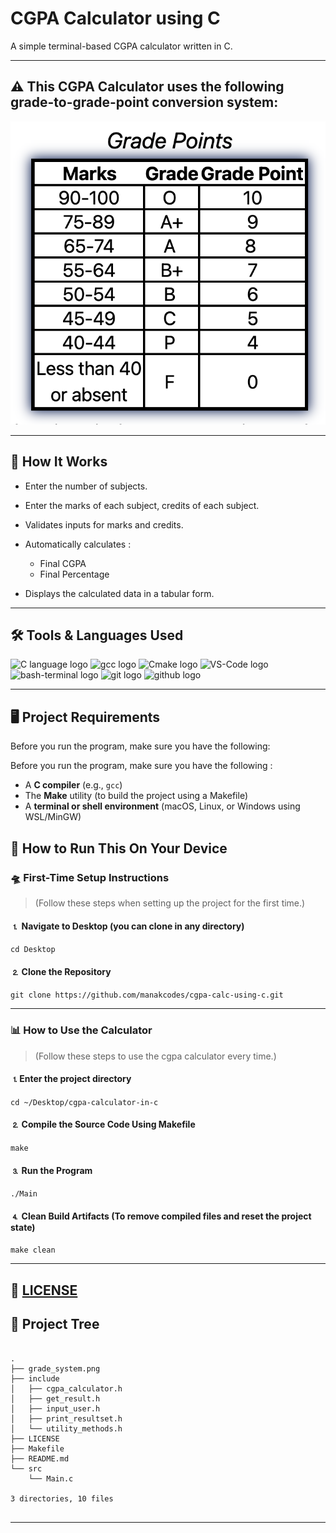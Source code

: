 # CGPA Calculator using C

A simple terminal-based CGPA calculator written in C.

---

## ⚠️ This CGPA Calculator uses the following grade-to-grade-point conversion system:

![CGPA Calculator Demo](grade_system.png)

---

## 🧠 How It Works

- Enter the number of subjects.
- Enter the marks of each subject, credits of each subject.
- Validates inputs for marks and credits.
- Automatically calculates :

  - Final CGPA
  - Final Percentage

- Displays the calculated data in a tabular form.

---

## 🛠️ Tools & Languages Used

<p align="left">
  
  <img src="https://cdn.jsdelivr.net/gh/devicons/devicon@latest/icons/c/c-original.svg" alt="C language logo" width=60/>

  <img src="https://cdn.jsdelivr.net/gh/devicons/devicon@latest/icons/gcc/gcc-original.svg" alt="gcc logo" width=60/>

  <img src="https://cdn.jsdelivr.net/gh/devicons/devicon@latest/icons/cmake/cmake-original.svg" alt="Cmake logo" width=60/>

  <img src="https://cdn.jsdelivr.net/gh/devicons/devicon@latest/icons/vscode/vscode-original.svg" alt="VS-Code logo" width="60"/>

  <img src="https://cdn.jsdelivr.net/gh/devicons/devicon@latest/icons/bash/bash-original.svg" alt="bash-terminal logo" width="60"/>

  <img src="https://cdn.jsdelivr.net/gh/devicons/devicon@latest/icons/git/git-original.svg" alt="git logo" width=60/>

  <img src="https://cdn.jsdelivr.net/gh/devicons/devicon@latest/icons/github/github-original-wordmark.svg" alt="github logo" width=60/>
          
</p>

---

## 🖥️ Project Requirements

Before you run the program, make sure you have the following:

Before you run the program, make sure you have the following :

- A **C compiler** (e.g., `gcc`)
- The **Make** utility (to build the project using a Makefile)
- A **terminal or shell environment** (macOS, Linux, or Windows using WSL/MinGW)

## 🤖 How to Run This On Your Device

### 🛸 First-Time Setup Instructions

> (Follow these steps when setting up the project for the first time.)

#### ⒈ Navigate to Desktop (you can clone in any directory)

`cd Desktop`

#### ⒉ Clone the Repository

`git clone https://github.com/manakcodes/cgpa-calc-using-c.git`

---

### 📊 How to Use the Calculator

> (Follow these steps to use the cgpa calculator every time.)

#### ⒈Enter the project directory

`cd ~/Desktop/cgpa-calculator-in-c`

#### ⒉ Compile the Source Code Using Makefile

`make`

#### ⒊ Run the Program

`./Main`

#### ⒋ Clean Build Artifacts (To remove compiled files and reset the project state)

`make clean`

---

## 🪪 [LICENSE](https://github.com/manakcodes/cgpa-calc-using-c/blob/82ddf3f5669b9a5e2e3a5e4a131ae997368e6a7b/LICENSE)

## 🌲 Project Tree

<pre>
<code>
.
├── grade_system.png
├── include
│   ├── cgpa_calculator.h
│   ├── get_result.h
│   ├── input_user.h
│   ├── print_resultset.h
│   └── utility_methods.h
├── LICENSE
├── Makefile
├── README.md
└── src
    └── Main.c

3 directories, 10 files
</code>
</pre>

---
